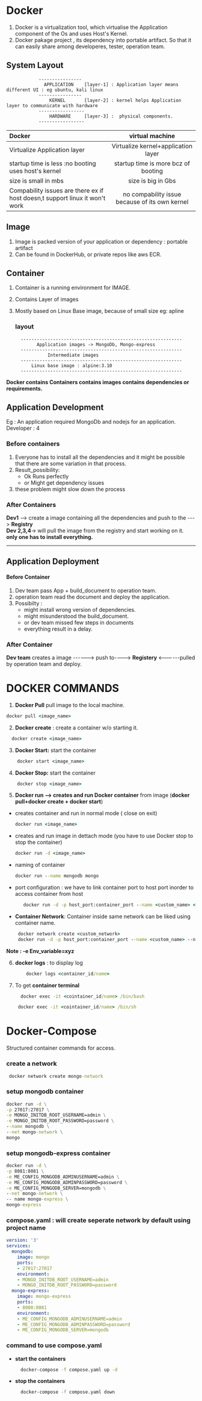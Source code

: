 # Docker
1. Docker is a virtualization tool, which virtualise the Application component of the Os and uses  Host's Kernel.<br>
2. Docker pakage project , its dependency into portable artifact. So that it can easily share among developeres, tester, operation team.

## System Layout
                ----------------
                  APPLICATION    [layer-1] : Application layer means different UI : eg ubuntu, kali linux
                ----------------
                    KERNEL       [layer-2] : kernel helps Application layer to communicate with hardware
                -----------------
                    HARDWARE     [layer-3] :  physical components.
                -----------------

| Docker                                             |  virtual machine|
|:---------------------------------------------------|:--------------------------------------------:|
| Virtualize Application layer                       | Virtualize kernel+application layer          |
| startup time is less :no booting uses host's kernel|  startup time is more bcz of booting         |
| size is small in mbs                               | size is big in Gbs                           |
| Compability issues are there ex if host doesn,t support linux it won't work| no compability issue because of its own kernel|

## Image 
1. Image is packed version of your application or dependency : portable artifact
2. Can be found in DockerHub, or private repos like aws ECR.

## Container
1. Container is a running environment for IMAGE.
2. Contains Layer of images
3. Mostly based on Linux Base image, because of small size eg: apline

   ### layout
   
         ------------------------------------------------------------
               Application images -> MongoDb, Mongo-express
         ------------------------------------------------------------
                   Intermediate images
         ------------------------------------------------------------
             Linux base image : alpine:3.10
         ------------------------------------------------------------

**Docker contains Containers contains images contains dependencies or requirements.**

## Application Development
Eg : An application required MongoDb and nodejs for an application.
<br>Developer : 4<br>
### Before containers
1. Everyone has to install all the dependencies and it might be possible that there are some variation in that process.
2. Result_possibility:
     *  Ok Runs perfectly
     *  or Might get dependency issues
3. these problem might slow down the process


### After Containers
**Dev1** --> create a image containing all the dependencies and push to the ---> **Registry**<br>
**Dev 2,3,4**-> will pull the image from the registry and start working on it.<br>
**only one has to install everything.**

----
## Application Deployment

#### Before Container
1. Dev team pass App + build_document to operation team.
2. operation team read the document and deploy the application.
3. Possibilty :
   * might install wrong version of dependencies.
   * might misunderstood the build_document.
   * or dev team missed few steps in documents
   * everything result in a delay.

### After Container
**Dev team** creates a image ------> push to----> **Registery**  <------pulled by operation team and deploy.<br> 

# DOCKER COMMANDS
1. **Docker Pull** pull image to the local machine.
  ```cmd
  docker pull <image_name>
  ```
2. **Docker create** : create a container w/o starting it.
  ```cmd
    docker create <image_name>
   ```
3. **Docker Start:** start the container
  ```cmd
      docker start <image_name>
  ```
4. **Docker Stop:** start the container
  ```cmd
      docker stop <image_name>
  ```
    
5. **Docker run --> creates and run Docker container** from image (**docker pull+docker create + docker start**)
* creates container and run in normal mode ( close on exit)
  ```cmd
  docker run <image_name>
  ```
* creates and run image in dettach mode (you have to use Docker stop to stop the container)
  ```cmd
  docker run -d <image_name>
  ```
* naming of container
  ```cmd
  docker run --name mongodb mongo
  ```
* port configuration : we have to link container port to host port inorder to access container from host
  ```cmd
     docker run -d -p host_port:container_port --name <custom_name> <image_name>
  ```
* **Container Network**: Container inside same  network can be liked using container name.
  ```cmd
   docker network create <custom_network>
   docker run -d -p host_port:container_port --name <custom_name> --net <custom_network>  <image_name>
  ```
**Note : -e Env_variable=xyz**

6. **docker logs** : to display log
   ```cmd
       docker logs <container_id/name>
    ```
7. To get **container terminal**
     ```cmd
       docker exec -it <cointainer_id/name> /bin/bash
     ```

      ```cmd
       docker exec -it <cointainer_id/name> /bin/sh
     ```

# Docker-Compose
Structured container commands for access.

### create a network
```cmd
 docker network create mongo-network
```
### setup mongodb container
```cmd
docker run -d \
-p 27017:27017 \
-e MONGO_INITDB_ROOT_USERNAME=admin \
-e MONGO_INITDB_ROOT_PASSWORD=password \
--name mongodb \
--net mongo-network \
mongo
```
### setup mongodb-express container

  ```cmd
docker run -d \
-p 8081:8081 \
-e ME_CONFIG_MONGODB_ADMINUSERNAME=admin \
-e ME_CONFIG_MONGODB_ADMINPASSWORD=password \
-e ME_CONFIG_MONGODB_SERVER=mongodb \
--net mongo-network \
-- name mongo-express \
mongo-express
```

### compose.yaml : will create seperate network by default using project name
```yaml
version: '3'
services:
  mongodb:
    image: mongo
    ports:
    - 27017:27017
    environment:
    - MONGO_INITDB_ROOT_USERNAME=admin
    - MONGO_INITDB_ROOT_PASSWORD=password
  mongo-express:
    image: mongo-express
    ports:
    - 8080:8081
    environment:
    - ME_CONFIG_MONGODB_ADMINUSERNAME=admin
    - ME_CONFIG_MONGODB_ADMINPASSWORD=password
    - ME_CONFIG_MONGODB_SERVER=mongodb
```

### command to use compose.yaml
* **start the containers**
  ```cmd
    docker-compose -f compose.yaml up -d
  ```
* **stop the containers**
  ```cmd
    docker-compose -f compose.yaml down 
  ```

  









